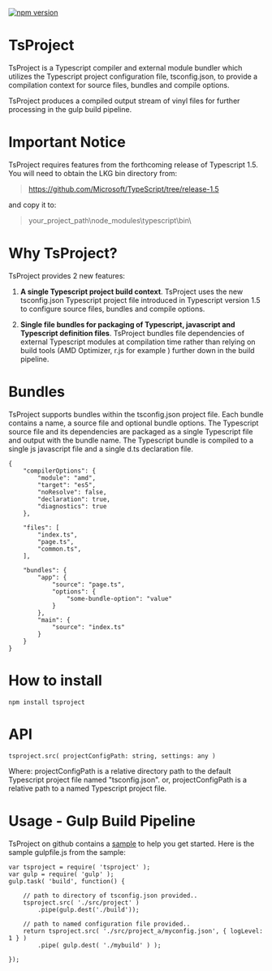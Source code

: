 [![npm version](https://badge.fury.io/js/tsproject.svg)](http://badge.fury.io/js/tsproject)
# TsProject
TsProject is a Typescript compiler and external module bundler which utilizes the Typescript project configuration file, tsconfig.json, to provide a compilation context for source files, bundles and compile options.

TsProject produces a compiled output stream of vinyl files for further processing in the gulp build pipeline.

# Important Notice
TsProject requires features from the forthcoming release of Typescript 1.5.
You will need to obtain the LKG bin directory from:
> https://github.com/Microsoft/TypeScript/tree/release-1.5

and copy it to:

> your_project_path\node_modules\typescript\bin\


# Why TsProject?
TsProject provides 2 new features:

1. **A single Typescript project build context**. TsProject uses the new tsconfig.json Typescript project file introduced in Typescript version 1.5 to configure source files, bundles and compile options.

2. **Single file bundles for packaging of Typescript, javascript and Typescript definition files**. TsProject bundles file dependencies of external Typescript modules at compilation time rather than relying on build tools (AMD Optimizer, r.js for example ) further down in the build pipeline.

# Bundles
TsProject supports bundles within the tsconfig.json project file.  Each bundle contains a name, a source file and optional bundle options.
The Typescript source file and its dependencies are packaged as a single Typescript file and output with the bundle name. The Typescript bundle is compiled to a single js javascript file and a single d.ts declaration file.

```
{
    "compilerOptions": {
        "module": "amd",
        "target": "es5",
        "noResolve": false,
        "declaration": true,
        "diagnostics": true
    },

    "files": [
        "index.ts",
        "page.ts",
        "common.ts",
    ],
    
    "bundles": {
        "app": {
            "source": "page.ts",
            "options": { 
                "some-bundle-option": "value"  
            }
        },
        "main": {
            "source": "index.ts"
        }
    }
}
```

# How to install

```
npm install tsproject
```

# API

    tsproject.src( projectConfigPath: string, settings: any )

Where:
projectConfigPath is a relative directory path to the default Typescript project file named "tsconfig.json".
or, projectConfigPath is a relative path to a named Typescript project file.   

# Usage - Gulp Build Pipeline
TsProject on github contains a [sample](https://github.com/ToddThomson/tsproject/tree/master/sample) to help you get started.
Here is the sample gulpfile.js from the sample:

```
var tsproject = require( 'tsproject' );
var gulp = require( 'gulp' );
gulp.task( 'build', function() {

    // path to directory of tsconfig.json provided..
    tsproject.src( './src/project' )
        .pipe(gulp.dest('./build'));
    
    // path to named configuration file provided..
    return tsproject.src( './src/project_a/myconfig.json', { logLevel: 1 } )
        .pipe( gulp.dest( './mybuild' ) );

});
```
